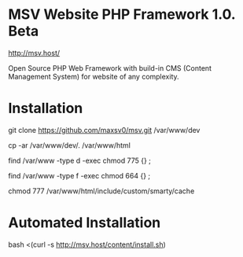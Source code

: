 # MSV Website PHP Framework 1.0. Beta

http://msv.host/

Open Source PHP Web Framework with build-in CMS (Content Management System) for website of any complexity.


# Installation

git clone https://github.com/maxsv0/msv.git /var/www/dev

cp -ar /var/www/dev/. /var/www/html

find /var/www -type d -exec chmod 775 {} \;  

find /var/www -type f -exec chmod 664 {} \;

chmod 777 /var/www/html/include/custom/smarty/cache

# Automated Installation

bash <(curl -s http://msv.host/content/install.sh)
